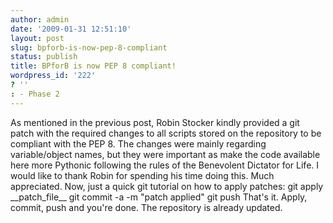 ```yaml
---
author: admin
date: '2009-01-31 12:51:10'
layout: post
slug: bpforb-is-now-pep-8-compliant
status: publish
title: BPforB is now PEP 8 compliant!
wordpress_id: '222'
? ''
: - Phase 2
---
```


As mentioned in the previous post, Robin Stocker kindly provided a git
patch with the required changes to all scripts stored on the repository
to be compliant with the PEP 8. The changes were mainly regarding
variable/object names, but they were important as make the code
available here more Pythonic following the rules of the Benevolent
Dictator for Life. I would like to thank Robin for spending his time
doing this. Much appreciated. Now, just a quick git tutorial on how to
apply patches: git apply \_\_patch\_file\_\_ git commit -a -m "patch
applied" git push That's it. Apply, commit, push and you're done. The
repository is already updated.
